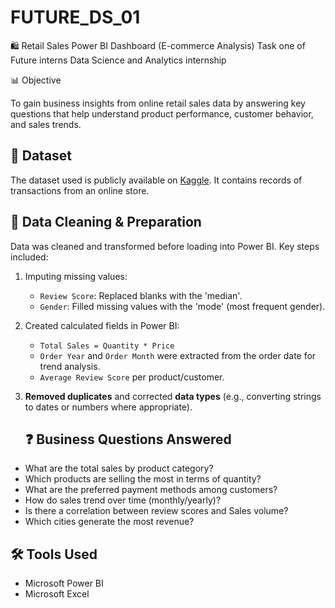 # FUTURE_DS_01
🛍️ Retail Sales Power BI Dashboard (E-commerce Analysis)
Task one of Future interns Data Science and Analytics internship

📊 Objective

To gain business insights from online retail sales data by answering key questions that help understand product performance, customer behavior, and sales trends.

## 📁 Dataset

The dataset used is publicly available on [Kaggle](https://www.kaggle.com/datasets/ertugrulesol/online-retail-data). It contains records of transactions from an online store.

## 🧹 Data Cleaning & Preparation

Data was cleaned and transformed before loading into Power BI. Key steps included:

1. Imputing missing values:
   - `Review Score`: Replaced blanks with the 'median'.
   - `Gender`: Filled missing values with the 'mode' (most frequent gender).

2. Created calculated fields in Power BI:
   - `Total Sales = Quantity * Price`
   - `Order Year` and `Order Month` were extracted from the order date for trend analysis.
   - `Average Review Score` per product/customer.

3. **Removed duplicates** and corrected **data types** (e.g., converting strings to dates or numbers where appropriate).


   ## ❓ Business Questions Answered

- What are the total sales by product category?
- Which products are selling the most in terms of quantity?
- What are the preferred payment methods among customers?
- How do sales trend over time (monthly/yearly)?
- Is there a correlation between review scores and Sales volume?
- Which cities generate the most revenue?


## 🛠️ Tools Used

- Microsoft Power BI  
- Microsoft Excel

  
  


